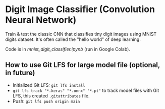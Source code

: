 # Digit Image Classifier (Convolution Neural Network)
Train & test the classic CNN that classifies tiny digit images using MNIST digits dataset. It's often called the "hello world" of deep learning.

Code is in *mnist_digit_classifier.ipynb* (run in Google Colab).

## How to use Git LFS for large model file (optional, in future)
- Initialized Git LFS: `git lfs install`
- `git lfs track "*.keras" "*.onnx" "*.pt"` to track model files with Git LFS, this created `.gitattributes` file.
- Push: `git lfs push origin main`

